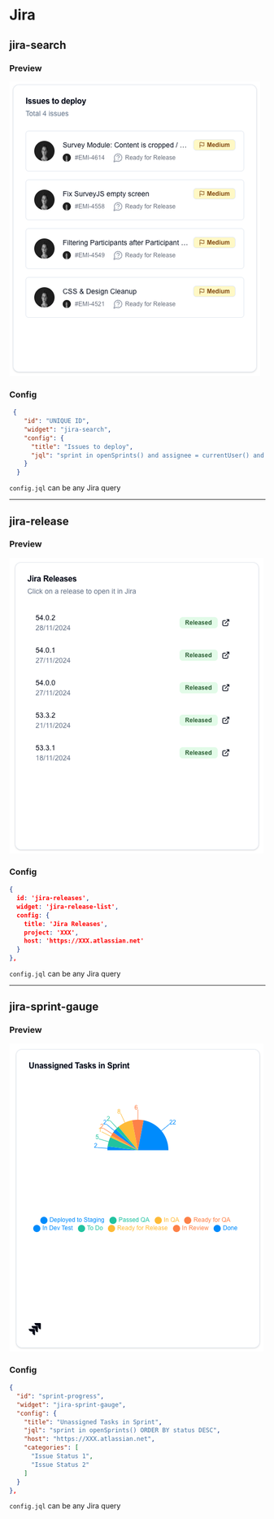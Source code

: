 # Jira

## jira-search

### Preview
![jira-search-example.png](assets/jira-search-example.png)


### Config
```json
 {
    "id": "UNIQUE ID",
    "widget": "jira-search",
    "config": {
      "title": "Issues to deploy",
      "jql": "sprint in openSprints() and assignee = currentUser() and status IN (Backlog, \"In Progress\", \"In Review\", Open, Ready, Todo) ORDER BY status DESC"
    }
  }
```

`config.jql` can be any Jira query

--- 

## jira-release

### Preview
![jira-release.png](assets/jira-releases.png)


### Config
```json
{
  id: 'jira-releases',
  widget: 'jira-release-list',
  config: {
    title: 'Jira Releases',
    project: 'XXX',
    host: 'https://XXX.atlassian.net'
  }
},
```

`config.jql` can be any Jira query

--- 

## jira-sprint-gauge

### Preview
![jira-sprint-gauge.png](assets/jira-sprint-gauge.png)

### Config
```json
{
  "id": "sprint-progress",
  "widget": "jira-sprint-gauge",
  "config": {
    "title": "Unassigned Tasks in Sprint",
    "jql": "sprint in openSprints() ORDER BY status DESC",
    "host": "https://XXX.atlassian.net",
    "categories": [
      "Issue Status 1",
      "Issue Status 2"
    ]
  }
},
```

`config.jql` can be any Jira query